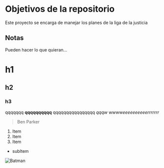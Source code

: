 # Objetivos de la repositorio

Este proyecto se encarga de manejar los planes de la liga de la justicia


## Notas
Pueden hacer lo que quieran...


# h1
## h2
### h3

qqqqqqq **qqqqqqqqqq** qqqqqqqqqqqqqqqq _qqqw_ wwww*eeeeeeeeeerrrrrrr*
> Ben Parker
1. Item
2. Item
3. Item
  * subItem

![Batman](https://www.gnu.org/graphics/gnu-head.png)
